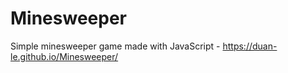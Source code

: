 # Minesweeper
Simple minesweeper game made with JavaScript - https://duan-le.github.io/Minesweeper/
